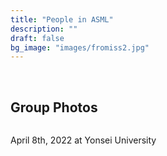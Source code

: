 ```yaml
---
title: "People in ASML"
description: ""
draft: false
bg_image: "images/fromiss2.jpg"
---
```

<br>

## Group Photos
<div class="col-sm-4 portfolio-item shuffle-item">
  <img src="/images/group_20220408.jpeg" alt="">
  <div class="portfolio-hover">
      <p>April 8th, 2022 at Yonsei University</p>
  </div>
  </div>
</div>

<!--div class="col-sm-4 portfolio-item shuffle-item">
  <img src="/images/Group_2020summer.jpeg" alt="">
  <div class="portfolio-hover">
    <div class="portfolio-content">
      <a href="/images/Group_2020summer.jpeg" class="portfolio-popup"><i class="icon ion-search"></i></a>
      <a class="h3">August 14th, 2020</a>
      <p> Air-Sea Lab, Yonsei Univ. </p>
    </div>
  </div>
</div>

<div class="col-sm-4 portfolio-item shuffle-item">
  <img src="/images/Group_photo_20191226.png" alt="">
  <div class="portfolio-hover">
    <div class="portfolio-content">
      <a href="/images/Group_photo_20191226.png" class="portfolio-popup"><i class="icon ion-search"></i></a>
      <a class="h3">December 26th, 2019</a>
      <p> Seven Springs, Gwanghwamoon </p>
    </div>
  </div>
</div>


<div class="col-sm-4 portfolio-item shuffle-item">
  <img src="/images/group_med.jpeg" alt="">
  <div class="portfolio-hover">
    <div class="portfolio-content">
      <a href="/images/group_med.jpeg" class="portfolio-popup"><i class="icon ion-search"></i></a>
      <a class="h3">June 26th, 2019</a>
      <p> Min's Kitchen </p>
    </div>
  </div>
</div>

<div class="col-sm-4 portfolio-item shuffle-item">
  <img src="/images/Group_photo_20190130_fix.jpg" alt="">
  <div class="portfolio-hover">
    <div class="portfolio-content">
      <a href="/images/Group_photo_20190130_fix.jpg" class="portfolio-popup"><i class="icon ion-search"></i></a>
      <a class="h3">January 30th, 2019</a>
      <p> Science Hall #544 </p>
    </div>
  </div>
</div>

<div class="col-sm-4 portfolio-item shuffle-item">
  <img src="/images/groupphoto_20181220_fix.jpg" alt="">
  <div class="portfolio-hover">
    <div class="portfolio-content">
      <a href="/images/groupphoto_20181220_fix.jpg" class="portfolio-popup"><i class="icon ion-search"></i></a>
      <a class="h3">December 20th, 2018</a>
      <p> Min's Kitchen </p>
    </div>
  </div>
</div>

<div class="col-sm-4 portfolio-item shuffle-item">
  <img src="/images/groupphoto.jpg" alt="">
  <div class="portfolio-hover">
    <div class="portfolio-content">
      <a href="/images/groupphoto.jpg" class="portfolio-popup"><i class="icon ion-search"></i></a>
      <a class="h3">September 6th, 2018</a>
      <p> Science Hall #544 </p>
    </div>
  </div>
</div-->
